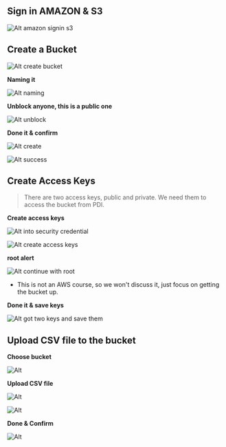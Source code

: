 ## **Sign in AMAZON & S3** 

![Alt amazon signin s3](pic/01.jpg)

## **Create a Bucket** 

![Alt create bucket](pic/02.jpg)

**Naming it** 
  
![Alt naming](pic/03.jpg)

**Unblock anyone, this is a public one** 

![Alt unblock](pic/04.jpg)

**Done it & confirm** 

![Alt create](pic/05.jpg)

![Alt success](pic/06.jpg)

## **Create Access Keys** 

> There are two access keys, public and private. We need them to access the bucket from PDI.

**Create access keys** 

![Alt into security credential](pic/07.jpg)

![Alt create access keys](pic/08.jpg)

**root alert**

![Alt continue with root](pic/09.jpg)

- This is not an AWS course, so we won't discuss it, just focus on getting the bucket up.

**Done it & save keys**

![Alt got two keys and save them](pic/10.jpg)

## **Upload CSV file to the bucket** 

**Choose bucket** 

![Alt](pic/11.jpg)

**Upload CSV file** 

![Alt](pic/12.jpg)

![Alt](pic/13.jpg)

**Done & Confirm**

![Alt](pic/14.jpg)

